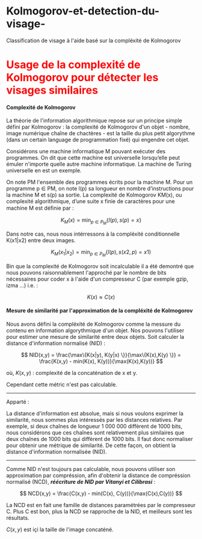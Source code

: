# Kolmogorov-et-detection-du-visage-
Classification de visage à l'aide basé sur la compléxité de Kolmogorov


# <span style="color:red">  Usage de la complexité de Kolmogorov pour détecter les visages similaires

#### Complexité de Kolmogorov

La théorie de l'information algorithmique repose sur un principe simple défini par Kolmogorov : la complexité de Kolmogorov d'un objet - nombre, image numérique chaîne de chactères - est la taille du plus petit algorythme (dans un certain language de programmation fixé) qui engendre cet objet.

Considérons une machine informatique M pouvant exécuter des programmes. On dit que cette machine est universelle lorsqu’elle peut émuler n'importe quelle autre machine informatique. La machine de Turing universelle en est un exemple.

On note PM l'ensemble des programmes écrits pour la machine M. Pour un programme p ∈ PM, on note l(p) sa longueur en nombre d’instructions pour la machine M et s(p) sa sortie. La complexité de Kolmogorov KM(x), ou complexité algorithmique, d’une suite x finie de caractères pour une machine M est déﬁnie par :

$$
K_M(x) = \min_{p \in P_M} \{ l(p) , s(p) = x \}
$$

Dans notre cas, nous nous intérressons à la compléxité conditionnelle K(x1|x2) entre deux images.

$$
K_M(x_1|x_2) = \min_{p \in P_M}\{ l(p), s(x2,p) = x1 \}
$$

Bin que la complexité de Kolmogorov soit incalculable il a été demontré que nous pouvons raisonnablement l'approché par le nombre de bits nécessaires pour coder x à l'aide d'un compresseur C (par exemple gzip, izma ...) i.e. :

$$
K(x) \approx C(x)
$$


#### Mesure de similarité par l'approximation de la compléxité de Kolmogorov

Nous avons défini la compléxité de Kolmogorov comme la messure du contenu en information algorythmique d'un objet.
Nos pouvons l'utiliser pour estimer une mesure de similarité entre deux objets. Soit calculer la distance d'information normalisé (NID) : 

$$
NID(x,y) = \frac{\max\{K(x|y), K(y|x) \}}{\max\{K(x),K(y) \}} = \frac{K(x,y) - min(K(x), K(y))}{\max(K(x),K(y))}
$$


où, $K(x,y)$ : complexité de la concaténation de x et y.

Cependant cette métric n'est pas calculable.

---
Apparté : 

La distance d'information est absolue, mais si nous voulons exprimer la similarité, nous sommes plus intéressés par les distances relatives. Par exemple, si deux chaînes de longueur 1 000 000 diffèrent de 1000 bits, nous considérons que ces chaînes sont relativement plus similaires que deux chaînes de 1000 bits qui diffèrent de 1000 bits. Il faut donc normaliser pour obtenir une métrique de similarité. De cette façon, on obtient la distance d'information normalisée (NID).

---

Comme NID n'est toujours pas calculable, nous pouvons utiliser son approximation par compréssion, afin d'obtenir la distance de compréssion normalisé (NCD), ***réécriture de NID par Vitanyi et Cilibrasi*** :

$$
NCD(x,y) = \frac{C(x,y) - min(C(x), C(y))}{\max(C(x),C(y))}
$$

La NCD est en fait une famille de distances paramétrées par le compresseur C. Plus C est bon, plus la NCD se rapproche de la NID, et meilleurs sont les résultats. 

$C(x,y)$ est içi la taille de l'image concaténé.
